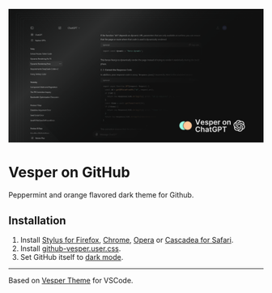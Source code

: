 ![Vesper preview](preview.png)

# Vesper on GitHub

Peppermint and orange flavored dark theme for Github.

## Installation

1. Install [Stylus for Firefox](https://addons.mozilla.org/en-US/firefox/addon/styl-us/), [Chrome](https://chrome.google.com/webstore/detail/stylus/clngdbkpkpeebahjckkjfobafhncgmne), [Opera](https://addons.opera.com/en-gb/extensions/details/stylus/) or [Cascadea for Safari](https://cascadea.app/).
2. Install [github-vesper.user.css](https://raw.githubusercontent.com/mohvn/github-vesper/main/github-vesper.user.css).
3. Set GitHub itself to [dark mode](https://github.com/settings/appearance).
---
Based on [Vesper Theme](https://github.com/raunofreiberg/vesper) for VSCode.
